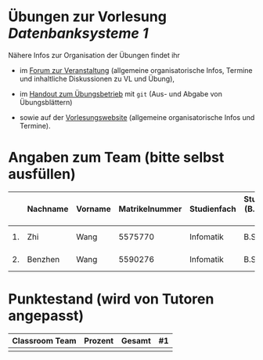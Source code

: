 # Übungen zur Vorlesung _Datenbanksysteme 1_

Nähere Infos zur Organisation der Übungen findet ihr

- im [Forum zur Veranstaltung](https://forum-db.informatik.uni-tuebingen.de/c/ws2122-db1)
    (allgemeine organisatorische Infos, Termine und inhaltliche Diskussionen zu VL und Übung),

- im [Handout zum Übungsbetrieb](https://forum-db.informatik.uni-tuebingen.de/uploads/short-url/jWEA22PJeP1a9wZgKlPhcKk92d.pdf) mit `git`
    (Aus- und Abgabe von Übungsblättern)

- sowie auf der [Vorlesungswebsite](https://db.inf.uni-tuebingen.de/teaching/DB1WS2021-2022.html)
    (allgemeine organisatorische Infos und Termine).

# Angaben zum Team (bitte selbst ausfüllen)

|   | Nachname | Vorname | Matrikelnummer | Studienfach | Studiengang (B.Sc., M.Sc, ...) | Forum Username | Studentische E-Mail       |
|---|----------|---------|----------------|-------------|--------------------------------|----------------|---------------------------|
| 1.|Zhi       |Wang     |5575770         |Infomatik    |B.Sc                            |WanggZhi        |zhi.wang@student.uni-tuebingen.de     |
| 2.|Benzhen   |Wang     |5590276         |Infomatik    |B.Sc                            |Benzhen-W       |benzhen.wang@student.uni-tuebingen.de |
  
# Punktestand (wird von Tutoren angepasst)

| Classroom Team | Prozent     | Gesamt | #1   |
|----------------|-------------|--------|------|
|                |             |        |      |
